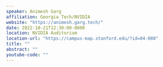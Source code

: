```yaml
---
speaker: Animesh Garg
affiliation: Georgia Tech/NVIDIA
website: "https://animesh.garg.tech/"
date: 2022-10-21T12:30:00-0000
location: NVIDIA Auditorium
location-url: "https://campus-map.stanford.edu/?id=04-080"
title: ""
abstract: ""
youtube-code: ""
---
```

